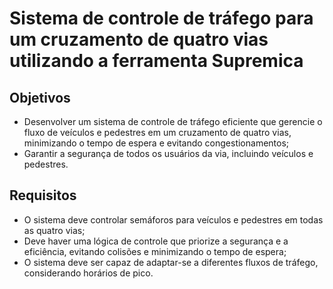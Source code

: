 # Sistema de controle de tráfego para um cruzamento de quatro vias utilizando a ferramenta Supremica

## Objetivos

- Desenvolver um sistema de controle de tráfego eficiente que gerencie o fluxo de veículos e pedestres em um cruzamento de quatro vias, minimizando o tempo de espera e evitando congestionamentos;
- Garantir a segurança de todos os usuários da via, incluindo veículos e pedestres.

## Requisitos

- O sistema deve controlar semáforos para veículos e pedestres em todas as quatro vias;
- Deve haver uma lógica de controle que priorize a segurança e a eficiência, evitando colisões e minimizando o tempo de espera;
- O sistema deve ser capaz de adaptar-se a diferentes fluxos de tráfego, considerando horários de pico.